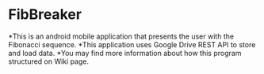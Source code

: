 # FibBreaker

*This is an android mobile application that presents the user with the Fibonacci sequence.
*This application uses Google Drive REST API to store and load data.
*You may find more information about how this program structured on Wiki page.
